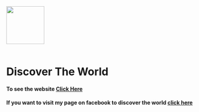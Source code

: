<img src="images/favicon.ico" align="center" width="100px">
<Br>
<Br>

# Discover The World

#### To see the website [Click Here](https://kareem-m.github.io/Discover-The-World)
#### If you want to visit my page on facebook to discover the world [click here](https://www.facebook.com/aktashefalaalm)